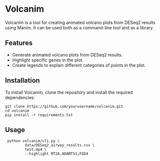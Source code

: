 # Volcanim

Volcanim is a tool for creating animated volcano plots from DESeq2 results using Manim. It can be used both as a command-line tool and as a library.

## Features

- Generate animated volcano plots from DESeq2 results.
- Highlight specific genes in the plot.
- Create legends to explain different categories of points in the plot.

## Installation

To install Volcanim, clone the repository and install the required dependencies:

```
git clone https://github.com/yourusername/volcanim.git
cd volcanim
pip install -r requirements.txt
```

## Usage 

```
 python volcanim/cli.py \
         data/DESeq2_airway_results.csv \
         test.mp4 \
         --highlight MT2A,ADAMTS1,FGD4
```